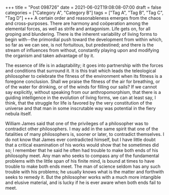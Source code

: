 +++
title = "Post 098726"
date = 2021-06-02T19:08:08-07:00
draft = false
categories = ["Category A", "Category B"]
tags = ["Tag A", "Tag B", "Tag C", "Tag D"]
+++
A certain order and reasonableness emerges from the chaos and cross-purposes. There are harmony and coöperation among the elemental forces, as well as strife and antagonism. Life gets on, for all groping and blundering. There is the inherent variability of living forms to begin with--the primordial push toward the development from within which, so far as we can see, is not fortuitous, but predestined; and there is the stream of influences from without, constantly playing upon and modifying the organism and taken advantage of by it.

The essence of life is in adaptability; it goes into partnership with the forces and conditions that surround it. It is this trait which leads the teleological philosopher to celebrate the fitness of the environment when its fitness is a foregone conclusion. Shall we praise the fitness of the air for breathing, or of the water for drinking, or of the winds for filling our sails? If we cannot say explicitly, without speaking from our anthropomorphism, that there is a guiding intelligence in the evolution of living forms, we can at least say, I think, that the struggle for life is favored by the very constitution of the universe and that man in some inscrutable way was potential in the fiery nebula itself.

William James said that one of the privileges of a philosopher was to contradict other philosophers. I may add in the same spirit that one of the fatalities of many philosophers is, sooner or later, to contradict themselves. I do not know that James ever contradicted himself, but I have little doubt that a critical examination of his works would show that he sometimes did so; I remember that he said he often had trouble to make both ends of his philosophy meet. Any man who seeks to compass any of the fundamental problems with the little span of his finite mind, is bound at times to have trouble to make both ends meet. The man of science seldom has any such trouble with his problems; he usually knows what is the matter and forthwith seeks to remedy it. But the philosopher works with a much more intangible and elusive material, and is lucky if he is ever aware when both ends fail to meet.
